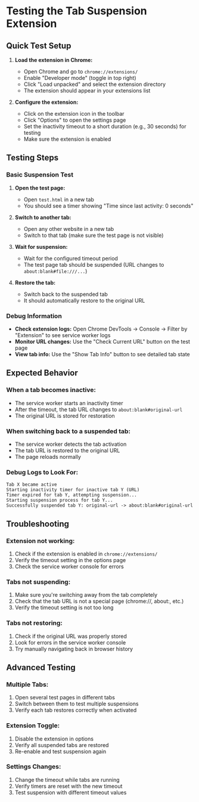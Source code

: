 # Testing the Tab Suspension Extension

## Quick Test Setup

1. **Load the extension in Chrome:**
   - Open Chrome and go to `chrome://extensions/`
   - Enable "Developer mode" (toggle in top right)
   - Click "Load unpacked" and select the extension directory
   - The extension should appear in your extensions list

2. **Configure the extension:**
   - Click on the extension icon in the toolbar
   - Click "Options" to open the settings page
   - Set the inactivity timeout to a short duration (e.g., 30 seconds) for testing
   - Make sure the extension is enabled

## Testing Steps

### Basic Suspension Test

1. **Open the test page:**
   - Open `test.html` in a new tab
   - You should see a timer showing "Time since last activity: 0 seconds"

2. **Switch to another tab:**
   - Open any other website in a new tab
   - Switch to that tab (make sure the test page is not visible)

3. **Wait for suspension:**
   - Wait for the configured timeout period
   - The test page tab should be suspended (URL changes to `about:blank#file:///...`)

4. **Restore the tab:**
   - Switch back to the suspended tab
   - It should automatically restore to the original URL

### Debug Information

- **Check extension logs:** Open Chrome DevTools → Console → Filter by "Extension" to see service worker logs
- **Monitor URL changes:** Use the "Check Current URL" button on the test page
- **View tab info:** Use the "Show Tab Info" button to see detailed tab state

## Expected Behavior

### When a tab becomes inactive:
- The service worker starts an inactivity timer
- After the timeout, the tab URL changes to `about:blank#original-url`
- The original URL is stored for restoration

### When switching back to a suspended tab:
- The service worker detects the tab activation
- The tab URL is restored to the original URL
- The page reloads normally

### Debug Logs to Look For:
```
Tab X became active
Starting inactivity timer for inactive tab Y (URL)
Timer expired for tab Y, attempting suspension...
Starting suspension process for tab Y...
Successfully suspended tab Y: original-url -> about:blank#original-url
```

## Troubleshooting

### Extension not working:
1. Check if the extension is enabled in `chrome://extensions/`
2. Verify the timeout setting in the options page
3. Check the service worker console for errors

### Tabs not suspending:
1. Make sure you're switching away from the tab completely
2. Check that the tab URL is not a special page (chrome://, about:, etc.)
3. Verify the timeout setting is not too long

### Tabs not restoring:
1. Check if the original URL was properly stored
2. Look for errors in the service worker console
3. Try manually navigating back in browser history

## Advanced Testing

### Multiple Tabs:
1. Open several test pages in different tabs
2. Switch between them to test multiple suspensions
3. Verify each tab restores correctly when activated

### Extension Toggle:
1. Disable the extension in options
2. Verify all suspended tabs are restored
3. Re-enable and test suspension again

### Settings Changes:
1. Change the timeout while tabs are running
2. Verify timers are reset with the new timeout
3. Test suspension with different timeout values